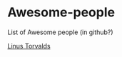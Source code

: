 # Awesome-people
List of Awesome people (in github?)

[Linus Torvalds](https://github.com/torvalds)
